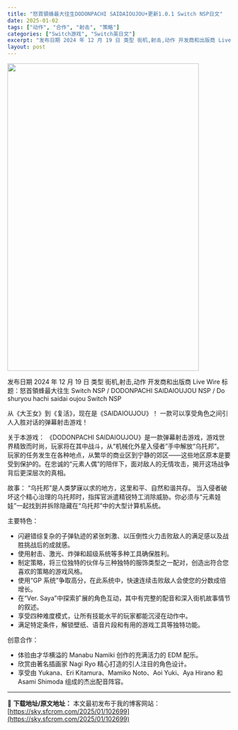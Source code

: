 ```yaml
---
title: "怒首領蜂最大往生DODONPACHI SAIDAIOUJOU+更新1.0.1 Switch NSP日文"
date: 2025-01-02
tags: ["动作", "合作", "射击", "策略"]
categories: ["Switch游戏", "Switch英日文"]
excerpt: "发布日期 2024 年 12 月 19 日 类型 街机,射击,动作 开发商和出版商 Live Wire 标题：怒首領蜂最大往生 Switch NSP / DODONPACHI SAIDAIOUJOU NSP / Do shuryou hachi saidai oujou Switch NSP 从《大&hellip;"
layout: post
---
```


<img class="aligncenter size-full wp-image-102700" src="https://sky.sfcrom.com/wp-content/uploads/2025/01/2025010203013445.webp" alt="" width="432" height="692" />

发布日期 2024 年 12 月 19 日
类型 街机,射击,动作
开发商和出版商 Live Wire
标题：怒首領蜂最大往生 Switch NSP / DODONPACHI SAIDAIOUJOU NSP / Do shuryou hachi saidai oujou Switch NSP

从《大王女》到《复活》，现在是《SAIDAIOUJOU》！ 一款可以享受角色之间引人入胜对话的弹幕射击游戏！

关于本游戏：
《DODONPACHI SAIDAIOUJOU》是一款弹幕射击游戏，游戏世界精致而时尚，玩家将在其中战斗，从“机械化外星入侵者”手中解放“乌托邦”。
玩家的任务发生在各种地点，从繁华的商业区到宁静的郊区——这些地区原本是要受到保护的。在忠诚的“元素人偶”的陪伴下，面对敌人的无情攻击，揭开这场战争背后更深层次的真相。

故事：
“乌托邦”是人类梦寐以求的地方，这里和平、自然和谐共存。
当入侵者破坏这个精心治理的乌托邦时，指挥官派遣精锐特工消除威胁。你必须与“元素娃娃”一起找到并拆除隐藏在“乌托邦”中的大型计算机系统。

主要特色：
* 闪避错综复杂的子弹轨迹的紧张刺激、以压倒性火力击败敌人的满足感以及战胜挑战后的成就感。
* 使用射击、激光、炸弹和超级系统等多种工具确保胜利。
* 制定策略，将三位独特的伙伴与三种独特的服饰类型之一配对，创造出符合您喜欢的策略的游戏风格。
* 使用“GP 系统”争取高分，在此系统中，快速连续击败敌人会使您的分数成倍增长。
* 在“Ver. Saya”中探索扩展的角色互动，其中有完整的配音和深入街机故事情节的叙述。
* 享受四种难度模式，让所有技能水平的玩家都能沉浸在动作中。
* 满足特定条件，解锁壁纸、语音片段和有用的游戏工具等独特功能。

创意合作：
* 体验由才华横溢的 Manabu Namiki 创作的充满活力的 EDM 配乐。
* 欣赏由著名插画家 Nagi Ryo 精心打造的引人注目的角色设计。
* 享受由 Yukana、Eri Kitamura、Mamiko Noto、Aoi Yuki、Aya Hirano 和 Asami Shimoda 组成的杰出配音阵容。

---
📖 **下载地址/原文地址：** 本文最初发布于我的博客网站：[https://sky.sfcrom.com/2025/01/102699](https://sky.sfcrom.com/2025/01/102699)
